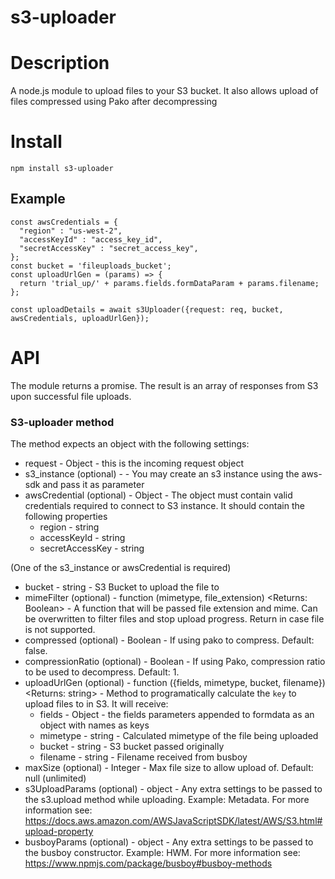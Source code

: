 # s3-uploader

# Description
A node.js module to upload files to your S3 bucket. It also allows upload of files compressed using Pako after decompressing

# Install
```
npm install s3-uploader
```

## Example
```
const awsCredentials = {
  "region" : "us-west-2",
  "accessKeyId" : "access_key_id",
  "secretAccessKey" : "secret_access_key",
};
const bucket = 'fileuploads_bucket';
const uploadUrlGen = (params) => {
  return 'trial_up/' + params.fields.formDataParam + params.filename;
};

const uploadDetails = await s3Uploader({request: req, bucket, awsCredentials, uploadUrlGen});
```

# API
The module returns a promise. The result is an array of responses from S3 upon successful file uploads.

### S3-uploader method
The method expects an object with the following settings:
 - request - Object - this is the incoming request object
 - s3_instance (optional) - <S3> - You may create an s3 instance using the aws-sdk and pass it as parameter
 - awsCredential (optional) - Object - The object must contain valid credentials required to connect to S3 instance. It should contain the following properties
   - region - string
   - accessKeyId - string
   - secretAccessKey - string
  
 (One of the s3_instance or awsCredential is required)
 
 - bucket - string - S3 Bucket to upload the file to
 - mimeFilter (optional) - function (mimetype, file_extension) <Returns: Boolean> - A function that will be passed file extension and mime. Can be overwritten to filter files and stop upload progress. Return <True> in case file is not supported.
 - compressed (optional) - Boolean - If using pako to compress. Default: false.
 - compressionRatio (optional) - Boolean - If using Pako, compression ratio to be used to decompress. Default: 1.
 - uploadUrlGen (optional) - function ({fields, mimetype, bucket, filename}) <Returns: string> - Method to programatically calculate the `key` to upload files to in S3. It will receive:
   - fields - Object - the fields parameters appended to formdata as an object with names as keys
   - mimetype - string - Calculated mimetype of the file being uploaded
   - bucket - string - S3 bucket passed originally
   - filename - string - Filename received from busboy
 - maxSize (optional) - Integer - Max file size to allow upload of. Default: null (unlimited)
 - s3UploadParams (optional) - object - Any extra settings to be passed to the s3.upload method while uploading. Example: Metadata. For more information see: https://docs.aws.amazon.com/AWSJavaScriptSDK/latest/AWS/S3.html#upload-property
 - busboyParams (optional) - object - Any extra settings to be passed to the busboy constructor. Example: HWM. For more information see: https://www.npmjs.com/package/busboy#busboy-methods
 
